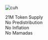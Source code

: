 ![cuh](https://github.com/cuhmeme/cuhmeme.github.io/assets/163156080/e62aa889-ce50-4de8-acec-a6da6326b5a7)

21M Token Supply<br>
No Predistribution<br>
No Inflation<br>
No Mamadas<br>


